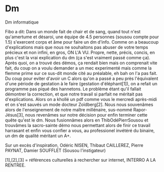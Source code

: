 # Dm
Dm informatique 

Fibo a dit:
Dans un monde fait de chair et de sang, quand tout n'est qu'amertume et désaroi, une équipe de 4.5 personnes 
(sousou compte pour 1.5) s'exercent corps et âme pour faire un dm d'info.
Comme on a beaucoup d'explications mais que nous ne souhaitons pas abuser de votre temps précieux et non infini,
en gros, ON L'A VU.
Propre, nette, précis, concis, en plus c'est la vrai explication du dm (ça s'est vraiment passé comme ça).
Après quoi, on a trouvé des démos, ça rendait bien mais on comprenait vite fait, du coup on a voulu demander a un mec
experimenté mais comme la flemme prime sur ce sus-dit monde cité au préalable, eh bah on l'a pas fait.
Du coup pour eviter d'avoir un C alors qu'on a passé a peu près l'équivalent d'une période de gestation à le faire
(gestation d'éléphant[1]), on a refait un programme pas piqué des hannetons.
Le problème étant qu'il fallait démontrer la correction, et que notre travail si parfait ne méritait pas d'explications. 
Alors on a khollé un pdf comme vous le mercredi après-midi et on s'est sauvés un mode docteur Zoïdberg[2].
Nous nous souvenâmes alors de l'enseignement de notre maître millénaire, sus-nommé Rapor-Jésus[3], nous revenâmes sur notre
décision pour enfin terminer cette quête qu'est le dm.
Nous fusionnâmes alors en ThibOdéPierrSousou et trouvâmes la sacro-sainte démo nous permettant alors de finir ce travail
harrasant et enfin vous confier a vous, au professionel invétéré du binaire, un dm de qualité méritant un A+.

Sur un excès d'inspiration, Odéric NISEN, Thibaut CAILLEREZ, Pierre PAYNAT, Damier SOUFFLET 
(Sousou l'instigateur)

 [1],[2],[3] = références culturelles à rechercher sur internet, INTERRO A LA RENTREE.
